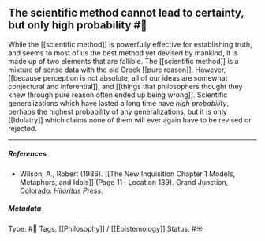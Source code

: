 ## The scientific method cannot lead to certainty, but only high probability #🧠 

While the [[scientific method]] is powerfully effective for establishing truth, and seems to most of us the best method yet devised by mankind, it is made up of two elements that are fallible. The [[scientific method]] is a mixture of sense data with the old Greek [[pure reason]]. However, [[because perception is not absolute, all of our ideas are somewhat conjectural and inferential]], and [[things that philosophers thought they knew through pure reason often ended up being wrong]]. Scientific generalizations which have lasted a long time have _high probability_, perhaps the highest probability of any generalizations, but it is only [[Idolatry]] which claims none of them will ever again have to be revised or rejected.

___

##### References

- Wilson, A., Robert (1986). [[The New Inquisition Chapter 1 Models, Metaphors, and Idols]] (Page 11 · Location 139). Grand Junction, Colorado: _Hilaritas Press_.

##### Metadata

Type: #🔴 
Tags: [[Philosophy]] / [[Epistemology]] 
Status: #☀️ 